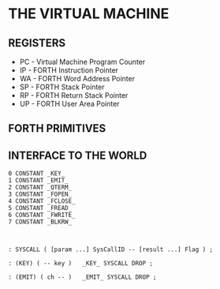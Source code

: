 # THE VIRTUAL MACHINE

## REGISTERS

* PC - Virtual Machine Program Counter
* IP - FORTH Instruction Pointer
* WA - FORTH Word Address Pointer
* SP - FORTH Stack Pointer
* RP - FORTH Return Stack Pointer
* UP - FORTH User Area Pointer

## FORTH PRIMITIVES

## INTERFACE TO THE WORLD

```
0 CONSTANT _KEY_
1 CONSTANT _EMIT_
2 CONSTANT _QTERM_
3 CONSTANT _FOPEN_
4 CONSTANT _FCLOSE_
5 CONSTANT _FREAD_
6 CONSTANT _FWRITE_
7 CONSTANT _BLKRW_



: SYSCALL ( [param ...] SysCallID -- [result ...] Flag ) ;

: (KEY) ( -- key )   _KEY_ SYSCALL DROP ;

: (EMIT) ( ch -- )   _EMIT_ SYSCALL DROP ;   
```
